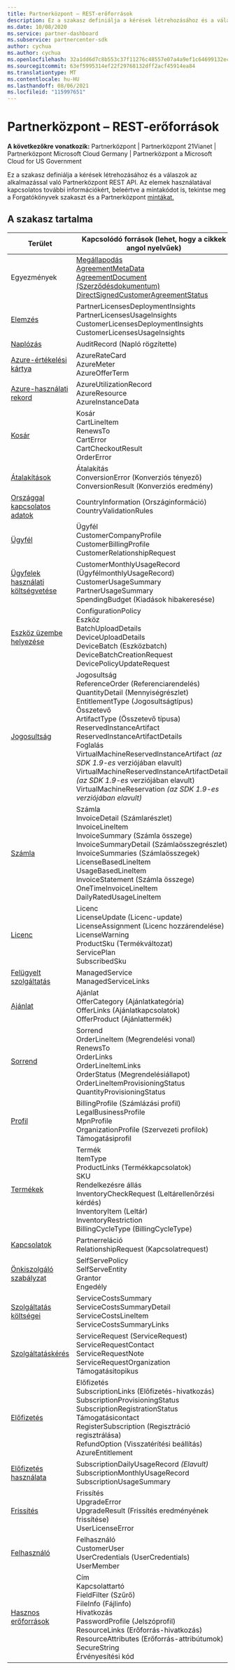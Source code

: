 ```yaml
---
title: Partnerközpont – REST-erőforrások
description: Ez a szakasz definiálja a kérések létrehozásához és a válaszok az alkalmazással való Partnerközpont REST API.
ms.date: 10/08/2020
ms.service: partner-dashboard
ms.subservice: partnercenter-sdk
author: cychua
ms.author: cychua
ms.openlocfilehash: 32a1dd6d7c8b553c37f11276c48557e07a4a9ef1c64699132ece14d1fabbe6a7
ms.sourcegitcommit: 63ef5995314ef22f29768132dff2acf45914ea84
ms.translationtype: MT
ms.contentlocale: hu-HU
ms.lasthandoff: 08/06/2021
ms.locfileid: "115997651"
---
```

# <a name="partner-center-rest-resources"></a>Partnerközpont – REST-erőforrások

**A következőkre vonatkozik:** Partnerközpont | Partnerközpont 21Vianet | Partnerközpont Microsoft Cloud Germany | Partnerközpont a Microsoft Cloud for US Government

Ez a szakasz definiálja a kérések létrehozásához és a válaszok az alkalmazással való Partnerközpont REST API. Az elemek használatával kapcsolatos további információkért, beleértve [](scenarios.md) a mintakódot is, tekintse meg a Forgatókönyvek szakaszt és a Partnerközpont [mintákat.](partner-center-samples.md)

## <a name="in-this-section"></a>A szakasz tartalma


| Terület                                                                    | Kapcsolódó források (lehet, hogy a cikkek angol nyelvűek)                                                   |
|---------------------------------------------------------------------|----------------------------------------------------|
| Egyezmények                                | [Megállapodás](agreement-resources.md)<br/>                                            [AgreementMetaData](agreement-metadata-resources.md)<br/>                                                                                 [AgreementDocument (Szerződésdokumentum)](agreement-document-resources.md)<br/>                                                                                       [DirectSignedCustomerAgreementStatus](customer-agreement-direct-sign-status-resource.md)                                                                                                                       |
| [Elemzés](analytics-resources.md)                                 | PartnerLicensesDeploymentInsights<br/>                                             PartnerLicensesUsageInsights<br/>                                                                                               CustomerLicensesDeploymentInsights<br/>                                                                                           CustomerLicensesUsageInsights                                                                                               |
| [Naplózás](auditing-resources.md)                                   | AuditRecord (Napló rögzítette)                                        |
| [Azure-értékelési kártya](azure-rate-card-resources.md)                     | AzureRateCard<br/>                                                     AzureMeter<br/>                                                                                                                            AzureOfferTerm<br/>                                                                                                        |
| [Azure-használati rekord](azure-utilization-record-resources.md)   | AzureUtilizationRecord<br/>                                            AzureResource<br/>                                                                                                                            AzureInstanceData<br/>                                                                                                     |
| [Kosár](cart-resources.md)                                           | Kosár<br/>                                                              CartLineItem<br/>                                                                                                                                   RenewsTo<br/>                                                                                                                                   CartError<br/>                                                                                                                                   CartCheckoutResult<br/>                                                                                                                                   OrderError                                                                                                                 |
| [Átalakítások](conversions-resources.md)                             | Átalakítás<br/>                                                     ConversionError (Konverziós tényező)<br/>      ConversionResult (Konverziós eredmény)                                                                                 |
| [Országgal kapcsolatos adatok](country-information-resources.md)             | CountryInformation (Országinformáció)<br/>                                  CountryValidationRules                                                                                                     |
| [Ügyfél](customer-resources.md)                                   | Ügyfél<br/>                                                                       CustomerCompanyProfile<br/>                                                                                                          CustomerBillingProfile<br/>                                                                                                       CustomerRelationshipRequest                                                                                                |
| [Ügyfelek használati költségvetése](customer-usage-resources.md)             | CustomerMonthlyUsageRecord (ÜgyfélmonthlyUsageRecord)<br/>                                      CustomerUsageSummary<br/>                                                                                                               PartnerUsageSummary<br/>                                                                                                                       SpendingBudget (Kiadások hibakeresése)                                                                                                             |
| [Eszköz üzembe helyezése](device-deployment-resources.md)                 | ConfigurationPolicy<br/>                                                   Eszköz<br/>                                                                                                                                   BatchUploadDetails<br/>                                                                                                                                   DeviceUploadDetails<br/>                                                                                                                                   DeviceBatch (Eszközbatch)<br/>                                                                                                                                   DeviceBatchCreationRequest<br/>                                                                                                                        DevicePolicyUpdateRequest                                                                                                  |
| [Jogosultság](entitlement-resources.md)                             | Jogosultság<br/>                                                        ReferenceOrder (Referenciarendelés)<br/>                                                                                                                                           QuantityDetail (Mennyiségrészlet)<br/>                                                                                                                         EntitlementType (Jogosultságtípus)<br/>                                                                                                                                Összetevő<br/>                                                                                                                                  ArtifactType (Összetevő típusa)<br/>                                                                                                                ReservedInstanceArtifact<br/>                                                                                                                 ReservedInstanceArtifactDetails<br/>                                                                                                          Foglalás<br/>                                                                                                      VirtualMachineReservedInstanceArtifact *(az SDK 1.9-es* verziójában elavult)<br/>                                                                                                                           VirtualMachineReservedInstanceArtifactDetails *(az SDK 1.9-es* verziójában elavult)<br/>                                                                                                                                   VirtualMachineReservation *(az SDK 1.9-es verziójában elavult)*                                                                       |
| [Számla](invoice-resources.md)                                     | Számla<br/>                                                             InvoiceDetail (Számlarészlet)<br/>                                                                                                                          InvoiceLineItem<br/>                                                                                                                          InvoiceSummary (Számla összege)<br/>                                                                                                                          InvoiceSummaryDetail (Számlaösszegrészlet)<br/>                                                                                                                          InvoiceSummaries (Számlaösszegek)<br/>                                                                                                                          LicenseBasedLineItem<br/>                                                                                                                          UsageBasedLineItem<br/>                                                                                                                  InvoiceStatement (Számla összege)<br/>                                                                                                                  OneTimeInvoiceLineItem<br/>                                                                                                                  DailyRatedUsageLineItem                                               |
| [Licenc](license-resources.md)                                     | Licenc<br/>                                                        LicenseUpdate (Licenc-update)<br/>                                                                                                                      LicenseAssignment (Licenc hozzárendelése)<br/>                                                                                                                        LicenseWarning<br/>                                                                                                                              ProductSku (Termékváltozat)<br/>                                                                                                                                 ServicePlan<br/>                                                                                                                                 SubscribedSku                                                                                                              |
| [Felügyelt szolgáltatás](managed-service-resources.md)                     | ManagedService<br/>                    ManagedServiceLinks                                                                                                        |
| [Ajánlat](offer-resources.md)                                        | Ajánlat<br/>                                                               OfferCategory (Ajánlatkategória)<br/>                                                                                                                               OfferLinks (Ajánlatkapcsolatok)<br/>                                                                                                                                OfferProduct (Ajánlattermék)                                                                                                               |
| [Sorrend](order-resources.md)                                        | Sorrend<br/>                                                               OrderLineItem (Megrendelési vonal)<br/>                                                                                                                               RenewsTo<br/>                                                                                                                                  OrderLinks<br/>                                                                                                                               OrderLineItemLinks<br/>                                                                                                                               OrderStatus (Megrendelésiállapot)<br/>                                                                                                                               OrderLineItemProvisioningStatus<br/>                                                                                                                       QuantityProvisioningStatus                                                                                                 |
| [Profil](profile-resources.md)                                    | BillingProfile (Számlázási profil)<br/>                                              LegalBusinessProfile<br/>                                                                                                                        MpnProfile<br/>                                                                                                                         OrganizationProfile (Szervezeti profilok)<br/>                                                                                                                        Támogatásiprofil                                                                                                             |
| [Termékek](product-resources.md)                                   | Termék<br/>                                                               ItemType<br/>                                                                                                                                  ProductLinks (Termékkapcsolatok)<br/>                                                                                                                                       SKU<br/>                                                                                                                                       Rendelkezésre állás<br/>                                                                                                                                       InventoryCheckRequest (Leltárellenőrzési kérdés)<br>                                                                                                                                   InventoryItem (Leltár)<br/>                                                                                                                                       InventoryRestriction<br>                                                                                                                                    BillingCycleType (BillingCycleType)                                                                                                           |
| [Kapcsolatok](relationships-resources.md)                        | Partnerreláció<br/>                              RelationshipRequest (Kapcsolatrequest)                                                                                                        |
| [Önkiszolgáló szabályzat](self-serve-policy-resources.md)                  | SelfServePolicy<br/>                   SelfServeEntity<br>                                                                                                                                         Grantor<br/>                                                                                                                                         Engedély                                                                                                                 |
| [Szolgáltatás költségei](service-costs-resources.md)                         | ServiceCostsSummary<br/>                                       ServiceCostsSummaryDetail<br>                                                                                                                               ServiceCostsLineItem<br/>                                                                                                                                  ServiceCostsSummaryLinks                                                                                                   |
| [Szolgáltatáskérés](service-request-resources.md)                     | ServiceRequest (ServiceRequest)<br/>                                          ServiceRequestContact<br/>                                                                                                                                  ServiceRequestNote<br/>                                                                                                                                  ServiceRequestOrganization<br>                                                                                                                              Támogatásitopikus                                                                                                               |
| [Előfizetés](subscription-resources.md)                          | Előfizetés<br/>                                                SubscriptionLinks (Előfizetés-hivatkozás)<br/>                                                                                                                                  SubscriptionProvisioningStatus<br/>                                                                                                                         SubscriptionRegistrationStatus<br/>                                                                                                                         Támogatásicontact<br/>                                                                                                                         RegisterSubscription (Regisztráció regisztrálása)<br/>                                                                                                                             RefundOption (Visszatérítési beállítás)<br/>                                                                                                                             AzureEntitlement                                                                                                           |
| [Előfizetés használata](subscription-usage-resources.md)              | SubscriptionDailyUsageRecord *(Elavult)*<br/>            SubscriptionMonthlyUsageRecord<br/>                                                                                                                         SubscriptionUsageSummary                                                                                                   |
| [Frissítés](upgrade-resources.md)                                    | Frissítés<br/>                                                          UpgradeError<br/>                                                                                                                           UpgradeResult (Frissítés eredményének frissítése)<br/>                                         UserLicenseError                                                                                                           |
| [Felhasználó](user-resources.md)                                          | Felhasználó<br/>                                                             CustomerUser<br/>                                                                                                                            UserCredentials (UserCredentials)<br/>                                            UserMember                                                                                                                 |
| [Hasznos erőforrások](utility-resources.md)                          | Cím<br/>                                                                Kapcsolattartó<br/>                                                                                                                                  FieldFilter (Szűrő)<br/>                                                                                                                                     FileInfo (Fájlinfo)<br/>                                                                                                                                        Hivatkozás<br/>                                                                                                                                       PasswordProfile (Jelszóprofil)<br/>                                                                                                                                       ResourceLinks (Erőforrás-hivatkozás)<br/>                                                                                                                                        ResourceAttributes (Erőforrás-attribútumok)<br>                                                                                                                                      SecureString<br/>                                              Érvényesítési kód                                                                                                             |